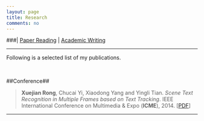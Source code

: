 ```yaml
---
layout: page
title: Research
comments: no
---
```


###| [Paper Reading](./paper-reading) | [Academic Writing](./academic-writing)

----------

Following is a selected list of my publications.

<br>

##Conference##

>**Xuejian Rong**, Chucai Yi, Xiaodong Yang and Yingli Tian. *Scene Text Recognition in Multiple Frames based on Text Tracking*. IEEE International Conference on Multimedia & Expo (**ICME**), 2014. [[PDF](./publications/ICME14.pdf)]

----------

